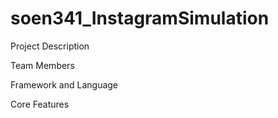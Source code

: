 # soen341_InstagramSimulation

Project Description

Team Members

Framework and Language

Core Features
